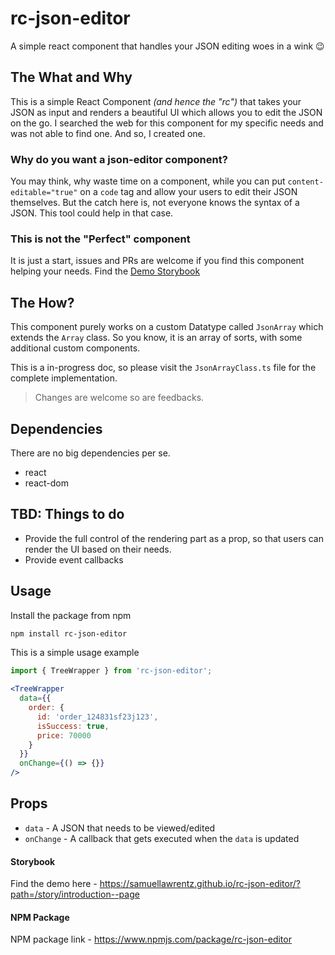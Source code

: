 # rc-json-editor
A simple react component that handles your JSON editing woes in a wink 😉

## The What and Why
This is a simple React Component _(and hence the "rc")_ that takes your JSON as input and renders a beautiful UI which allows you to edit the JSON on the go. I searched the web for this component for my specific needs and was not able to find one. And so, I created one.

### Why do you want a json-editor component?
You may think, why waste time on a component, while you can put `content-editable="true"` on a `code` tag and allow your users to edit their JSON themselves. But the catch here is, not everyone knows the syntax of a JSON. This tool could help in that case.

### This is not the "Perfect" component
It is just a start, issues and PRs are welcome if you find this component helping your needs. Find the [Demo Storybook](https://samuellawrentz.github.io/rc-json-editor/?path=/story/introduction--page)

## The How?
This component purely works on a custom Datatype called `JsonArray` which extends the `Array` class. So you know, it is an array of sorts, with some additional custom components.

This is a in-progress doc, so please visit the `JsonArrayClass.ts` file for the complete implementation.

> Changes are welcome so are feedbacks.

## Dependencies
There are no big dependencies per se.
- react
- react-dom

## TBD: Things to do
- Provide the full control of the rendering part as a prop, so that users can render the UI based on their needs.
- Provide event callbacks

## Usage

Install the package from npm

```bash
npm install rc-json-editor
```

This is a simple usage example

```jsx
import { TreeWrapper } from 'rc-json-editor';

<TreeWrapper
  data={{
    order: {
      id: 'order_124831sf23j123',
      isSuccess: true,
      price: 70000
    }
  }}
  onChange={() => {}}
/>
```

## Props
- `data` - A JSON that needs to be viewed/edited
- `onChange` - A callback that gets executed when the `data` is updated


#### Storybook
Find the demo here - https://samuellawrentz.github.io/rc-json-editor/?path=/story/introduction--page

#### NPM Package
NPM package link - https://www.npmjs.com/package/rc-json-editor
